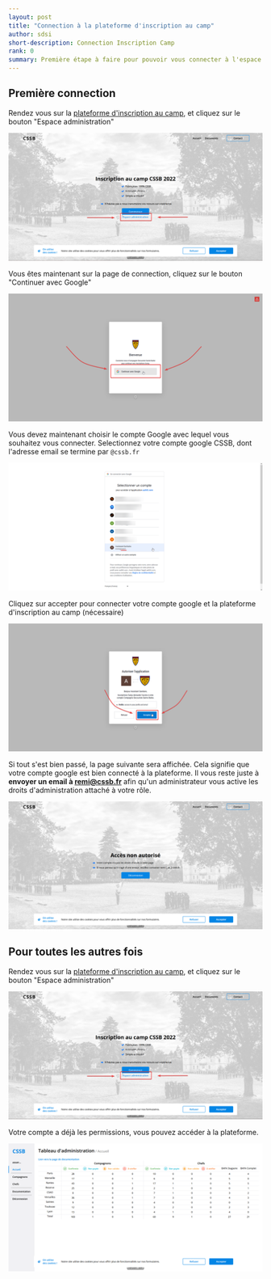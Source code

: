 ```yaml
---
layout: post
title: "Connection à la plateforme d'inscription au camp"
author: sdsi
short-description: Connection Inscription Camp
rank: 0
summary: Première étape à faire pour pouvoir vous connecter à l'espace d'administration du site d'inscription
---
```


## Première connection
Rendez vous sur la [plateforme d'inscription au camp](https://inscriptions-camp.cssb.fr/), et cliquez sur le bouton "Espace administration"

<img src="../../assets/admin/camp/step1.png" class="center width-90">

Vous êtes maintenant sur la page de connection, cliquez sur le bouton "Continuer avec Google"

<img src="../../assets/admin/camp/step2.png" class="center width-90">

Vous devez maintenant choisir le compte Google avec lequel vous souhaitez vous connecter. Selectionnez votre compte google CSSB, dont l'adresse email se termine par `@cssb.fr`

<img src="../../assets/admin/camp/step3.png" class="center width-90">

Cliquez sur accepter pour connecter votre compte google et la plateforme d'inscription au camp (nécessaire)

<img src="../../assets/admin/camp/step4.png" class="center width-90">

Si tout s'est bien passé, la page suivante sera affichée. Cela signifie que votre compte google est bien connecté à la plateforme. Il vous reste juste à **envoyer un email à remi@cssb.fr** afin qu'un administrateur vous active les droits d'administration attaché à votre rôle.

<img src="../../assets/admin/camp/step5.png" class="center width-90">

## Pour toutes les autres fois
Rendez vous sur la [plateforme d'inscription au camp](https://inscriptions-camp.cssb.fr/), et cliquez sur le bouton "Espace administration"

<img src="../../assets/admin/camp/step6.png" class="center width-90">

Votre compte a déjà les permissions, vous pouvez accéder à la plateforme.

<img src="../../assets/admin/camp/step7.png" class="center width-90">
